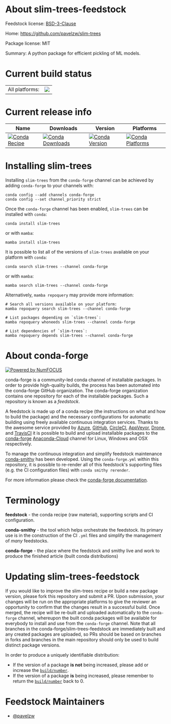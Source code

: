 About slim-trees-feedstock
==========================

Feedstock license: [BSD-3-Clause](https://github.com/conda-forge/slim-trees-feedstock/blob/main/LICENSE.txt)

Home: https://github.com/pavelzw/slim-trees

Package license: MIT

Summary: A python package for efficient pickling of ML models.

Current build status
====================


<table><tr><td>All platforms:</td>
    <td>
      <a href="https://dev.azure.com/conda-forge/feedstock-builds/_build/latest?definitionId=18992&branchName=main">
        <img src="https://dev.azure.com/conda-forge/feedstock-builds/_apis/build/status/slim-trees-feedstock?branchName=main">
      </a>
    </td>
  </tr>
</table>

Current release info
====================

| Name | Downloads | Version | Platforms |
| --- | --- | --- | --- |
| [![Conda Recipe](https://img.shields.io/badge/recipe-slim--trees-green.svg)](https://anaconda.org/conda-forge/slim-trees) | [![Conda Downloads](https://img.shields.io/conda/dn/conda-forge/slim-trees.svg)](https://anaconda.org/conda-forge/slim-trees) | [![Conda Version](https://img.shields.io/conda/vn/conda-forge/slim-trees.svg)](https://anaconda.org/conda-forge/slim-trees) | [![Conda Platforms](https://img.shields.io/conda/pn/conda-forge/slim-trees.svg)](https://anaconda.org/conda-forge/slim-trees) |

Installing slim-trees
=====================

Installing `slim-trees` from the `conda-forge` channel can be achieved by adding `conda-forge` to your channels with:

```
conda config --add channels conda-forge
conda config --set channel_priority strict
```

Once the `conda-forge` channel has been enabled, `slim-trees` can be installed with `conda`:

```
conda install slim-trees
```

or with `mamba`:

```
mamba install slim-trees
```

It is possible to list all of the versions of `slim-trees` available on your platform with `conda`:

```
conda search slim-trees --channel conda-forge
```

or with `mamba`:

```
mamba search slim-trees --channel conda-forge
```

Alternatively, `mamba repoquery` may provide more information:

```
# Search all versions available on your platform:
mamba repoquery search slim-trees --channel conda-forge

# List packages depending on `slim-trees`:
mamba repoquery whoneeds slim-trees --channel conda-forge

# List dependencies of `slim-trees`:
mamba repoquery depends slim-trees --channel conda-forge
```


About conda-forge
=================

[![Powered by
NumFOCUS](https://img.shields.io/badge/powered%20by-NumFOCUS-orange.svg?style=flat&colorA=E1523D&colorB=007D8A)](https://numfocus.org)

conda-forge is a community-led conda channel of installable packages.
In order to provide high-quality builds, the process has been automated into the
conda-forge GitHub organization. The conda-forge organization contains one repository
for each of the installable packages. Such a repository is known as a *feedstock*.

A feedstock is made up of a conda recipe (the instructions on what and how to build
the package) and the necessary configurations for automatic building using freely
available continuous integration services. Thanks to the awesome service provided by
[Azure](https://azure.microsoft.com/en-us/services/devops/), [GitHub](https://github.com/),
[CircleCI](https://circleci.com/), [AppVeyor](https://www.appveyor.com/),
[Drone](https://cloud.drone.io/welcome), and [TravisCI](https://travis-ci.com/)
it is possible to build and upload installable packages to the
[conda-forge](https://anaconda.org/conda-forge) [Anaconda-Cloud](https://anaconda.org/)
channel for Linux, Windows and OSX respectively.

To manage the continuous integration and simplify feedstock maintenance
[conda-smithy](https://github.com/conda-forge/conda-smithy) has been developed.
Using the ``conda-forge.yml`` within this repository, it is possible to re-render all of
this feedstock's supporting files (e.g. the CI configuration files) with ``conda smithy rerender``.

For more information please check the [conda-forge documentation](https://conda-forge.org/docs/).

Terminology
===========

**feedstock** - the conda recipe (raw material), supporting scripts and CI configuration.

**conda-smithy** - the tool which helps orchestrate the feedstock.
                   Its primary use is in the construction of the CI ``.yml`` files
                   and simplify the management of *many* feedstocks.

**conda-forge** - the place where the feedstock and smithy live and work to
                  produce the finished article (built conda distributions)


Updating slim-trees-feedstock
=============================

If you would like to improve the slim-trees recipe or build a new
package version, please fork this repository and submit a PR. Upon submission,
your changes will be run on the appropriate platforms to give the reviewer an
opportunity to confirm that the changes result in a successful build. Once
merged, the recipe will be re-built and uploaded automatically to the
`conda-forge` channel, whereupon the built conda packages will be available for
everybody to install and use from the `conda-forge` channel.
Note that all branches in the conda-forge/slim-trees-feedstock are
immediately built and any created packages are uploaded, so PRs should be based
on branches in forks and branches in the main repository should only be used to
build distinct package versions.

In order to produce a uniquely identifiable distribution:
 * If the version of a package **is not** being increased, please add or increase
   the [``build/number``](https://docs.conda.io/projects/conda-build/en/latest/resources/define-metadata.html#build-number-and-string).
 * If the version of a package **is** being increased, please remember to return
   the [``build/number``](https://docs.conda.io/projects/conda-build/en/latest/resources/define-metadata.html#build-number-and-string)
   back to 0.

Feedstock Maintainers
=====================

* [@pavelzw](https://github.com/pavelzw/)

